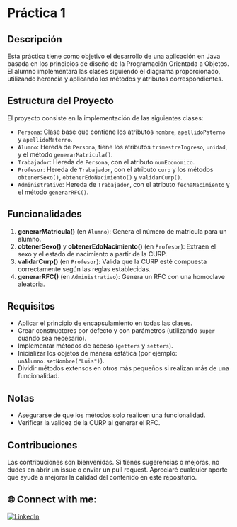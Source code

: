 # Práctica 1

## Descripción

Esta práctica tiene como objetivo el desarrollo de una aplicación en Java basada en los principios de diseño de la Programación Orientada a Objetos. El alumno implementará las clases siguiendo el diagrama proporcionado, utilizando herencia y aplicando los métodos y atributos correspondientes.

## Estructura del Proyecto

El proyecto consiste en la implementación de las siguientes clases:

- `Persona`: Clase base que contiene los atributos `nombre`, `apellidoPaterno` y `apellidoMaterno`.
- `Alumno`: Hereda de `Persona`, tiene los atributos `trimestreIngreso`, `unidad`, y el método `generarMatricula()`.
- `Trabajador`: Hereda de `Persona`, con el atributo `numEconomico`.
- `Profesor`: Hereda de `Trabajador`, con el atributo `curp` y los métodos `obtenerSexo()`, `obtenerEdoNacimiento()` y `validarCurp()`.
- `Administrativo`: Hereda de `Trabajador`, con el atributo `fechaNacimiento` y el método `generarRFC()`.

## Funcionalidades

1. **generarMatricula()** (en `Alumno`): Genera el número de matrícula para un alumno.
2. **obtenerSexo()** y **obtenerEdoNacimiento()** (en `Profesor`): Extraen el sexo y el estado de nacimiento a partir de la CURP.
3. **validarCurp()** (en `Profesor`): Valida que la CURP esté compuesta correctamente según las reglas establecidas.
4. **generarRFC()** (en `Administrativo`): Genera un RFC con una homoclave aleatoria.

## Requisitos

- Aplicar el principio de encapsulamiento en todas las clases.
- Crear constructores por defecto y con parámetros (utilizando `super` cuando sea necesario).
- Implementar métodos de acceso (`getters` y `setters`).
- Inicializar los objetos de manera estática (por ejemplo: `unAlumno.setNombre("Luis")`).
- Dividir métodos extensos en otros más pequeños si realizan más de una funcionalidad.

## Notas

- Asegurarse de que los métodos solo realicen una funcionalidad.
- Verificar la validez de la CURP al generar el RFC.

## Contribuciones
Las contribuciones son bienvenidas. Si tienes sugerencias o mejoras, no dudes en abrir un issue o enviar un pull request. Apreciaré cualquier aporte que ayude a mejorar la calidad del contenido en este repositorio.

## 🌐 Connect with me:
[![LinkedIn](https://img.shields.io/badge/LinkedIn-0077B5?style=for-the-badge&logo=linkedin&logoColor=white)](https://www.linkedin.com/in/cris7cf/)

